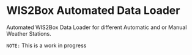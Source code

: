# WIS2Box Automated Data Loader

Automated WIS2Box Data Loader for different Automatic and or Manual Weather Stations.

`NOTE:` This is a work in progress 